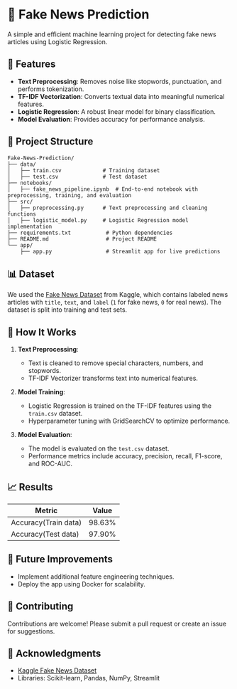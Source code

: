 # 📰 Fake News Prediction   

A simple and efficient machine learning project for detecting fake news articles using Logistic Regression. 

## 🚀 Features  

- **Text Preprocessing**: Removes noise like stopwords, punctuation, and performs tokenization.  
- **TF-IDF Vectorization**: Converts textual data into meaningful numerical features.  
- **Logistic Regression**: A robust linear model for binary classification.  
- **Model Evaluation**: Provides accuracy for performance analysis.  

## 📂 Project Structure  

```
Fake-News-Prediction/
├── data/
│   ├── train.csv             # Training dataset
│   ├── test.csv              # Test dataset
├── notebooks/
│   ├── fake_news_pipeline.ipynb  # End-to-end notebook with preprocessing, training, and evaluation
├── src/
│   ├── preprocessing.py      # Text preprocessing and cleaning functions
│   ├── logistic_model.py     # Logistic Regression model implementation
├── requirements.txt           # Python dependencies
├── README.md                  # Project README
└── app/
    ├── app.py                 # Streamlit app for live predictions
```  

## 📊 Dataset  

We used the [Fake News Dataset](https://www.kaggle.com/c/fake-news) from Kaggle, which contains labeled news articles with `title`, `text`, and `label` (`1` for fake news, `0` for real news). The dataset is split into training and test sets.  

## 🧠 How It Works  

1. **Text Preprocessing**:  
   - Text is cleaned to remove special characters, numbers, and stopwords.  
   - TF-IDF Vectorizer transforms text into numerical features.  

2. **Model Training**:  
   - Logistic Regression is trained on the TF-IDF features using the `train.csv` dataset.  
   - Hyperparameter tuning with GridSearchCV to optimize performance.  

3. **Model Evaluation**:  
   - The model is evaluated on the `test.csv` dataset.  
   - Performance metrics include accuracy, precision, recall, F1-score, and ROC-AUC.  

## 📈 Results  

| Metric               | Value   |  
|----------------------|---------|  
| Accuracy(Train data) | 98.63%  |  
| Accuracy(Test  data) | 97.90%  |

## 🔧 Future Improvements  


- Implement additional feature engineering techniques.  
- Deploy the app using Docker for scalability.  

## 🤝 Contributing  

Contributions are welcome! Please submit a pull request or create an issue for suggestions.  

## 🙌 Acknowledgments  

- [Kaggle Fake News Dataset](https://www.kaggle.com/c/fake-news)  
- Libraries: Scikit-learn, Pandas, NumPy, Streamlit  


